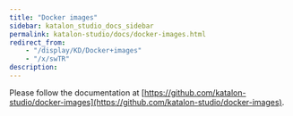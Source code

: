 ```yaml
---
title: "Docker images" 
sidebar: katalon_studio_docs_sidebar
permalink: katalon-studio/docs/docker-images.html 
redirect_from:
    - "/display/KD/Docker+images"
    - "/x/swTR"
description: 
---
```

Please follow the documentation at [https://github.com/katalon-studio/docker-images](https://github.com/katalon-studio/docker-images).